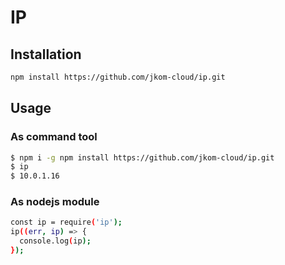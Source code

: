 # IP

## Installation

```bash
npm install https://github.com/jkom-cloud/ip.git
```

## Usage

### As command tool

```bash
$ npm i -g npm install https://github.com/jkom-cloud/ip.git
$ ip
$ 10.0.1.16
```

### As nodejs module

```bash
const ip = require('ip');
ip((err, ip) => {
  console.log(ip);
});
```